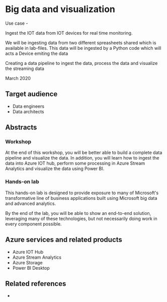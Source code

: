 # Big data and visualization

Use case -

Ingest the IOT data from IOT devices for real time monitoring.

We will be ingesting data from two different spreasheets shared which is available in lab-files. This data will be ingested by a Python code which will acts a Device emiting the data

Creating a data pipeline to ingest the data, process the data and visualize the streaming data

March 2020

## Target audience

- Data engineers
- Data architects

## Abstracts

### Workshop

At the end of this workshop, you will be better able to build a complete data pipeline and visualize the data.
In addition, you will learn how to ingest the data into Azure IOT hub, perform some processing in Azure Stream Analytics and visualize the data using Power BI.


### Hands-on lab

This hands-on lab is designed to provide exposure to many of Microsoft's transformative line of business applications built using Microsoft big data and advanced analytics.

By the end of the lab, you will be able to show an end-to-end solution, leveraging many of these technologies, but not necessarily doing work in every component possible.

## Azure services and related products

- Azure IOT Hub
- Azure Stream Analytics
- Azure Storage
- Power BI Desktop

## Related references

-

